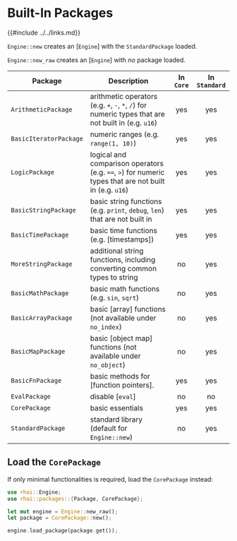 Built-In Packages
================

{{#include ../../links.md}}

`Engine::new` creates an [`Engine`] with the `StandardPackage` loaded.

`Engine::new_raw` creates an [`Engine`] with _no_ package loaded.

| Package                | Description                                                                                            | In `Core` | In `Standard` |
| ---------------------- | ------------------------------------------------------------------------------------------------------ | :-------: | :-----------: |
| `ArithmeticPackage`    | arithmetic operators (e.g. `+`, `-`, `*`, `/`) for numeric types that are not built in (e.g. `u16`)    |    yes    |      yes      |
| `BasicIteratorPackage` | numeric ranges (e.g. `range(1, 10)`)                                                                   |    yes    |      yes      |
| `LogicPackage`         | logical and comparison operators (e.g. `==`, `>`) for numeric types that are not built in (e.g. `u16`) |    yes    |      yes      |
| `BasicStringPackage`   | basic string functions (e.g. `print`, `debug`, `len`) that are not built in                            |    yes    |      yes      |
| `BasicTimePackage`     | basic time functions (e.g. [timestamps])                                                               |    yes    |      yes      |
| `MoreStringPackage`    | additional string functions, including converting common types to string                               |    no     |      yes      |
| `BasicMathPackage`     | basic math functions (e.g. `sin`, `sqrt`)                                                              |    no     |      yes      |
| `BasicArrayPackage`    | basic [array] functions (not available under `no_index`)                                               |    no     |      yes      |
| `BasicMapPackage`      | basic [object map] functions (not available under `no_object`)                                         |    no     |      yes      |
| `BasicFnPackage`       | basic methods for [function pointers].                                                                 |    yes    |      yes      |
| `EvalPackage`          | disable [`eval`]                                                                                       |    no     |      no       |
| `CorePackage`          | basic essentials                                                                                       |    yes    |      yes      |
| `StandardPackage`      | standard library (default for `Engine::new`)                                                           |    no     |      yes      |


Load the `CorePackage`
---------------------

If only minimal functionalities is required, load the `CorePackage` instead:

```rust
use rhai::Engine;
use rhai::packages::{Package, CorePackage};

let mut engine = Engine::new_raw();
let package = CorePackage::new();

engine.load_package(package.get());
```
